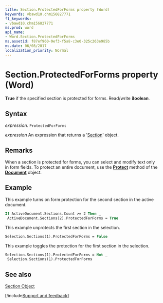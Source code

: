 ```yaml
---
title: Section.ProtectedForForms property (Word)
keywords: vbawd10.chm156827771
f1_keywords:
- vbawd10.chm156827771
ms.prod: word
api_name:
- Word.Section.ProtectedForForms
ms.assetid: f87ef960-9ef3-f5a8-c3e0-325c263e985b
ms.date: 06/08/2017
localization_priority: Normal
---
```



# Section.ProtectedForForms property (Word)

 **True** if the specified section is protected for forms. Read/write **Boolean**.


## Syntax

_expression_. `ProtectedForForms`

 _expression_ An expression that returns a '[Section](Word.Section.md)' object.


## Remarks

When a section is protected for forms, you can select and modify text only in form fields. To protect an entire document, use the  **[Protect](overview/Word.md)** method of the **[Document](Word.Document.md)** object.


## Example

This example turns on form protection for the second section in the active document.


```vb
If ActiveDocument.Sections.Count >= 2 Then _ 
 ActiveDocument.Sections(2).ProtectedForForms = True
```

This example unprotects the first section in the selection.




```vb
Selection.Sections(1).ProtectedForForms = False
```

This example toggles the protection for the first section in the selection.




```vb
Selection.Sections(1).ProtectedForForms = Not _ 
 Selection.Sections(1).ProtectedForForms
```


## See also


[Section Object](Word.Section.md)

[!include[Support and feedback](~/includes/feedback-boilerplate.md)]